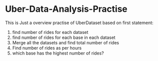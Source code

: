# Uber-Data-Analysis-Practise

This is Just a overview practise of UberDataset based on first statement:
  1. find number of rides for each dataset
  2. find number of rides for each base in each dataset
  3. Merge all the datasets and find total number of rides
  4. Find number of rides as per hours
  5. which base has the highest number of rides?
